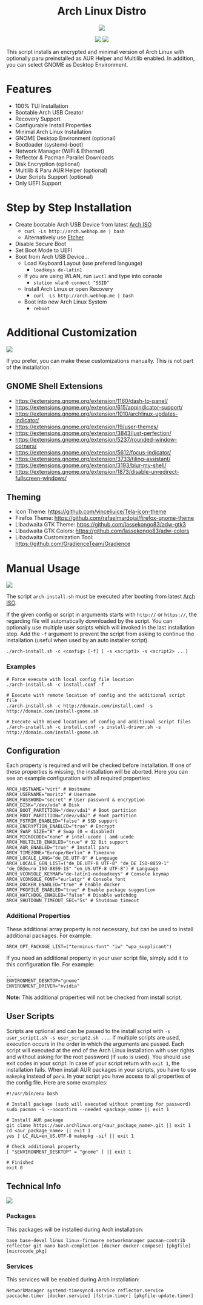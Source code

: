 <h1 align="center">Arch Linux Distro</h1>

<div align="center">
  <p><img src="screenshots/arch-setup.png" /></p>
  <p>
    <img src="https://img.shields.io/badge/MAINTAINED-YES-green?style=for-the-badge">
    <img src="https://img.shields.io/badge/LICENSE-MIT-blue?style=for-the-badge">
  </p>
</div>

This script installs an encrypted and minimal version of Arch Linux with optionally paru preinstalled as AUR Helper and Multilib enabled. In addition, you can select GNOME as Desktop Environment.

# Features

- 100% TUI Installation
- Bootable Arch USB Creator
- Recovery Support
- Configurable Install Properties
- Minimal Arch Linux Installation
- GNOME Desktop Environment (optional)
- Bootloader (systemd-boot)
- Network Manager (WiFi & Ethernet)
- Reflector & Pacman Parallel Downloads
- Disk Encryption (optional)
- Multilib & Paru AUR Helper (optional)
- User Scripts Support (optional)
- Only UEFI Support

# Step by Step Installation

- Create bootable Arch USB Device from latest [Arch ISO](https://www.archlinux.de/download)
  - `curl -Ls http://arch.webhop.me | bash`
  - Alternatively use [Etcher](https://www.balena.io/etcher)
- Disable Secure Boot
- Set Boot Mode to UEFI
- Boot from Arch USB Device...
  - Load Keyboard Layout (use prefered language)
    - `loadkeys de-latin1`
  - If you are using WLAN, run `iwctl` and type into console
    - `station wlan0 connect "SSID"`
  - Install Arch Linux or open Recovery
    - `curl -Ls http://arch.webhop.me | bash`
  - Boot into new Arch Linux System
    - `reboot`

# Additional Customization

<p><img  src="screenshots/desktop.jpg" /></p>

If you prefer, you can make these customizations manually. This is not part of the installation.

## GNOME Shell Extensions

- https://extensions.gnome.org/extension/1160/dash-to-panel/
- https://extensions.gnome.org/extension/615/appindicator-support/
- https://extensions.gnome.org/extension/1010/archlinux-updates-indicator/
- https://extensions.gnome.org/extension/19/user-themes/
- https://extensions.gnome.org/extension/3843/just-perfection/
- https://extensions.gnome.org/extension/5237/rounded-window-corners/
- https://extensions.gnome.org/extension/5612/focus-indicator/
- https://extensions.gnome.org/extension/3733/tiling-assistant/
- https://extensions.gnome.org/extension/3193/blur-my-shell/
- https://extensions.gnome.org/extension/1873/disable-unredirect-fullscreen-windows/

## Theming

- Icon Theme: https://github.com/vinceliuice/Tela-icon-theme
- Firefox Theme: https://github.com/rafaelmardojai/firefox-gnome-theme
- Libadwaita GTK Theme: https://github.com/lassekongo83/adw-gtk3
- Libadwaita GTK Colors: https://github.com/lassekongo83/adw-colors
- Libadwaita Customization Tool: https://github.com/GradienceTeam/Gradience

# Manual Usage

<p><img  src="screenshots/arch-install.png" /></p>

The script `arch-install.sh` must be executed after booting from latest [Arch ISO](https://www.archlinux.de/download).

If the given config or script in arguments starts with `http://` or `https://`, the regarding file will automatically downloaded by the script. You can optionally use multiple user scripts which will invoked in the last installation step. Add the `-f` argument to prevent the script from asking to continue the installation (useful when used by an auto installer script).

```
./arch-install.sh -c <config> [-f] [ -s <script1> -s <script2> ...]
```

### Examples

```
# Force execute with local config file location
./arch-install.sh -c install.conf -f

# Execute with remote location of config and the additional script file
./arch-install.sh -c http://domain.com/install.conf -s http://domain.com/install-gnome.sh

# Execute with mixed locations of config and additional script files
./arch-install.sh -c install.conf -s install-driver.sh -s http://domain.com/install-gnome.sh
```

## Configuration

Each property is required and will be checked before installation. If one of these properties is missing, the installation will be aborted. Here you can see an example configuration with all required properties:

```
ARCH_HOSTNAME="virt" # Hostname
ARCH_USERNAME="moritz" # Username
ARCH_PASSWORD="secret" # User password & encryption
ARCH_DISK="/dev/vda" # Disk
ARCH_BOOT_PARTITION="/dev/vda1" # Boot partition
ARCH_ROOT_PARTITION="/dev/vda2" # Root partition
ARCH_FSTRIM_ENABLED="false" # SSD support
ARCH_ENCRYPTION_ENABLED="true" # Encrypt
ARCH_SWAP_SIZE="8" # Swap (0 = disabled)
ARCH_MICROCODE="none" # intel-ucode | amd-ucode
ARCH_MULTILIB_ENABLED="true" # 32 Bit support
ARCH_AUR_ENABLED="true" # Install paru
ARCH_TIMEZONE="Europe/Berlin" # Timezone
ARCH_LOCALE_LANG="de_DE.UTF-8" # Language
ARCH_LOCALE_GEN_LIST=("de_DE.UTF-8 UTF-8" "de_DE ISO-8859-1" "de_DE@euro ISO-8859-15" "en_US.UTF-8 UTF-8") # Language
ARCH_VCONSOLE_KEYMAP="de-latin1-nodeadkeys" # Console keymap
ARCH_VCONSOLE_FONT="eurlatgr" # Console font
ARCH_DOCKER_ENABLED="true" # Enable docker
ARCH_PKGFILE_ENABLED="true" # Enable package suggestion
ARCH_WATCHDOG_ENABLED="false" # Disable watchdog
ARCH_SHUTDOWN_TIMEOUT_SEC="5s" # Shutdown timeout
```

### Additional Properties

These additional array property is not necessary, but can be used to install additional packages. For example:

```
ARCH_OPT_PACKAGE_LIST=("terminus-font" "iw" "wpa_supplicant")
```

If you need an additional property in your user script file, simply add it to this configuration file. For example:

```
...
ENVIRONMENT_DESKTOP="gnome"
ENVIRONMENT_DRIVER="nvidia"
```

**Note:** This additional properties will not be checked from install script.

## User Scripts

Scripts are optional and can be passed to the install script with `-s user_script1.sh -s user_script2.sh ...`. If multiple scripts are used, execution occurs in the order in which the arguments are passed. Each script will executed at the end of the Arch Linux installation with user rights and without asking for the root password (if `sudo` is used). You should use exit codes in your script. In case of your script return with `exit 1`, the installation fails. When install AUR packages in your scripts, you have to use `makepkg` instead of `paru`. In your script you have access to all properties of the config file. Here are some examples:

```
#!/usr/bin/env bash

# Install package (sudo will executed without promting for password)
sudo pacman -S --noconfirm --needed <package_name> || exit 1

# Install AUR package
git clone https://aur.archlinux.org/<aur_package_name>.git || exit 1
cd <aur_package_name> || exit 1
yes | LC_ALL=en_US.UTF-8 makepkg -sif || exit 1

# Check additional property
[ "$ENVIRONMENT_DESKTOP" = "gnome" ] || exit 1

# Finished
exit 0
```

## Technical Info

<p><img src="screenshots/neofetch.png" /></p>

### Packages

This packages will be installed during Arch installation:

```
base base-devel linux linux-firmware networkmanager pacman-contrib reflector git nano bash-completion [docker docker-compose] [pkgfile] [microcode_pkg]
```

### Services

This services will be enabled during Arch installation:

```
NetworkManager systemd-timesyncd.service reflector.service paccache.timer [docker.service] [fstrim.timer] [pkgfile-update.timer]
```
